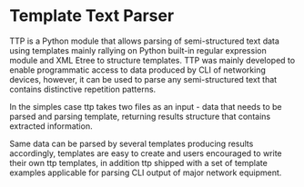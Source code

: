 # Template Text Parser

TTP is a Python module that allows parsing of semi-structured text data using templates mainly rallying on Python built-in regular expression module and XML Etree to structure templates. TTP was mainly developed to enable programmatic access to data produced by CLI of networking devices, however, it can be used to parse any semi-structured text that contains distinctive repetition patterns.

In the simples case ttp takes two files as an input - data that needs to be parsed and parsing template, returning results structure that contains extracted information.

Same data can be parsed by several templates producing results accordingly, templates are easy to create and users encouraged to write their own ttp templates, in addition ttp shipped with a set of template examples applicable for parsing CLI output of major network equipment.